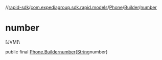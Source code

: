 //[rapid-sdk](../../../../index.md)/[com.expediagroup.sdk.rapid.models](../../index.md)/[Phone](../index.md)/[Builder](index.md)/[number](number.md)

# number

[JVM]\

public final [Phone.Builder](index.md)[number](number.md)([String](https://docs.oracle.com/javase/8/docs/api/java/lang/String.html)number)
